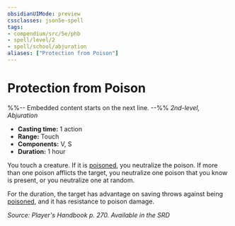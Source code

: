 ```yaml
---
obsidianUIMode: preview
cssclasses: json5e-spell
tags:
- compendium/src/5e/phb
- spell/level/2
- spell/school/abjuration
aliases: ["Protection from Poison"]
---
```

# Protection from Poison
%%-- Embedded content starts on the next line. --%%
*2nd-level, Abjuration*  

- **Casting time:** 1 action
- **Range:** Touch
- **Components:** V, S
- **Duration:** 1 hour

You touch a creature. If it is [poisoned](2-Mechanics/CLI/rules/conditions.md#Poisoned), you neutralize the poison. If more than one poison afflicts the target, you neutralize one poison that you know is present, or you neutralize one at random.

For the duration, the target has advantage on saving throws against being [poisoned](2-Mechanics/CLI/rules/conditions.md#Poisoned), and it has resistance to poison damage.

*Source: Player's Handbook p. 270. Available in the <span title='Systems Reference Document (5.1)'>SRD</span>*